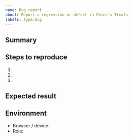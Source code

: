 ```yaml
---
name: Bug report
about: Report a regression or defect in Chien's Treats
labels: type:bug
---
```


## Summary

<!-- What happened? -->

## Steps to reproduce

1. 
2. 
3. 

## Expected result

<!-- What should have happened? -->

## Environment

- Browser / device:
- Role:
